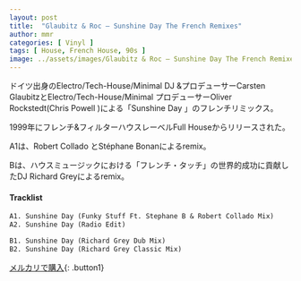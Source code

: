 ```yaml
---
layout: post
title:  "Glaubitz & Roc – Sunshine Day The French Remixes"
author: mmr
categories: [ Vinyl ]
tags: [ House, French House, 90s ]
image: ../assets/images/Glaubitz & Roc – Sunshine Day The French Remixes.jpg
---
```


ドイツ出身のElectro/Tech-House/Minimal DJ &プロデューサーCarsten GlaubitzとElectro/Tech-House/Minimal プロデューサーOliver Rockstedt(Chris Powell )による「Sunshine Day 」のフレンチリミックス。

1999年にフレンチ&フィルターハウスレーベルFull Houseからリリースされた。

A1は、Robert Collado とStéphane Bonanによるremix。

Bは、ハウスミュージックにおける「フレンチ・タッチ」の世界的成功に貢献したDJ Richard Greyによるremix。

#### Tracklist
```md
A1. Sunshine Day (Funky Stuff Ft. Stephane B & Robert Collado Mix)
A2. Sunshine Day (Radio Edit)

B1. Sunshine Day (Richard Grey Dub Mix)
B2. Sunshine Day (Richard Grey Classic Mix)
```

[メルカリで購入](https://jp.mercari.com/item/m56961334854?afid=6142608987){: .button1}
